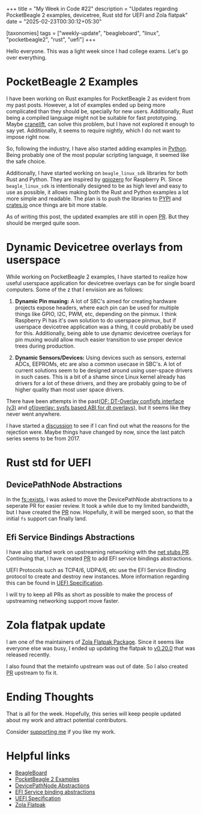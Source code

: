 +++
title = "My Week in Code #22"
description = "Updates regarding PocketBeagle 2 examples, devicetree, Rust std for UEFI and Zola flatpak"
date = "2025-02-23T00:30:12+05:30"

[taxonomies]
tags = ["weekly-update", "beagleboard", "linux", "pocketbeagle2", "rust", "uefi"]
+++

Hello everyone. This was a light week since I had college exams. Let's go over everything.

# PocketBeagle 2 Examples

I have been working on Rust examples for PocketBeagle 2 as evident from my past posts. However, a lot of examples ended up being more complicated than they should be, specially for new users. Additionally, Rust being a compiled language might not be suitable for fast prototyping. Maybe [cranelift](https://cranelift.dev/), can solve this problem, but I have not explored it enough to say yet. Additionally, it seems to require nightly, which I do not want to impose right now.

So, following the industry, I have also started adding examples in [Python](https://www.python.org/). Being probably one of the most popular scripting language, it seemed like the safe choice.

Additionally, I have started working on `beagle_linux_sdk` libraries for both Rust and Python. They are inspired by [gpiozero](https://gpiozero.readthedocs.io/en/latest/) for Raspberry Pi. Since `beagle_linux_sdk` is intentionally designed to be as high level and easy to use as possible, it allows making both the Rust and Python examples a lot more simple and readable. The plan is to push the libraries to [PYPI](https://pypi.org/) and [crates.io](https://crates.io/) once things are bit more stable.

As of writing this post, the updated examples are still in open [PR](https://openbeagle.org/beagleboard/vsx-examples/-/merge_requests/8). But they should be merged quite soon.

# Dynamic Devicetree overlays from userspace

While working on PocketBeagle 2 examples, I have started to realize how useful userspace application for devicetree overlays can be for single board computers. Some of the z that I envision are as follows:

1. **Dynamic Pin muxing:** A lot of SBC's aimed for creating hardware projects expose headers, where each pin can be used for multiple things like GPIO, I2C, PWM, etc, depending on the pinmux. I think Raspberry Pi has it's own solution to do userspace pinmux, but if userspace devicetree application was a thing, it could probably be used for this. Additionally, being able to use dynamic devicetree overlays for pin muxing would allow much easier transition to use proper device trees during production. 

2. **Dynamic Sensors/Devices:** Using devices such as sensors, external ADCs, EEPROMs, etc are also a common usecase in SBC's. A lot of current solutions seem to be designed around using user-space drivers in such cases. This is a bit of a shame since Linux kernel already has drivers for a lot of these drivers, and they are probably going to be of higher quality than most user space drivers.

There have been attempts in the past([OF: DT-Overlay configfs interface (v3)](https://lore.kernel.org/all/1417605808-23327-1-git-send-email-pantelis.antoniou@konsulko.com/#t) and [of/overlay: sysfs based ABI for dt overlays](https://lore.kernel.org/all/20161220190455.25115-1-xypron.glpk@gmx.de/)), but it seems like they never went anywhere.

I have started a [discussion](https://lore.kernel.org/all/9c326bb7-e09a-4c21-944f-006b3fad1870@beagleboard.org/) to see if I can find out what the reasons for the rejection were. Maybe things have changed by now, since the last patch series seems to be from 2017.

# Rust std for UEFI

## DevicePathNode Abstractions

In the [fs::exists](https://github.com/rust-lang/rust/pull/135368#discussion_r1947926136), I was asked to move the DevicePathNode abstractions to a seperate PR for easier review. It took a while due to my limited bandwidth, but I have created the [PR](https://github.com/rust-lang/rust/pull/137424) now. Hopefully, it will be merged soon, so that the initial `fs` support can finally land.

## Efi Service Bindings Abstractions

I have also started work on upstreaming networking with the [net stubs PR](https://github.com/rust-lang/rust/pull/136615). Continuing that, I have created [PR](https://github.com/rust-lang/rust/pull/137477) to add EFI service bindings abstractions.

UEFI Protocols such as TCP4/6, UDP4/6, etc use the EFI Service Binding protocol to create and destroy new instances. More information regarding this can be found in [UEFI Specification](https://uefi.org/specs/UEFI/2.11/11_Protocols_UEFI_Driver_Model.html#efi-service-binding-protocol).

I will try to keep all PRs as short as possible to make the process of upstreaming networking support move faster.

# Zola flatpak update

I am one of the maintainers of [Zola Flatpak Package](https://github.com/flathub/org.getzola.zola). Since it seems like everyone else was busy, I ended up updating the flatpak to [v0.20.0](https://github.com/flathub/org.getzola.zola/pull/14) that was released recently.

I also found that the metainfo upstream was out of date. So I also created [PR](https://github.com/getzola/zola/pull/2809) upstream to fix it.

# Ending Thoughts

That is all for the week. Hopefully, this series will keep people updated about my work and attract potential contributors.

Consider [supporting me](@/pages/about.md) if you like my work.

# Helpful links

- [BeagleBoard](https://www.beagleboard.org/)
- [PocketBeagle 2 Examples](https://openbeagle.org/beagleboard/vsx-examples)
- [DevicePathNode Abstractions](https://github.com/rust-lang/rust/pull/137424)
- [EFI Service binding abstractions](https://github.com/rust-lang/rust/pull/137477)
- [UEFI Specification](https://uefi.org/specs/UEFI/2.11/11_Protocols_UEFI_Driver_Model.html#efi-service-binding-protocol)
- [Zola Flatpak](https://github.com/flathub/org.getzola.zola)
